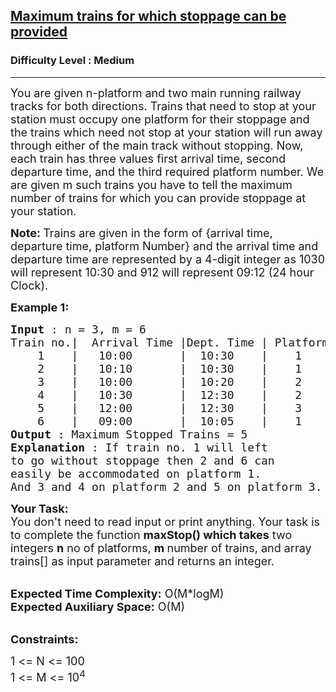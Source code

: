 <h2><a href="https://practice.geeksforgeeks.org/problems/maximum-trains-for-which-stoppage-can-be-provided/1">Maximum trains for which stoppage can be provided</a></h2><h3>Difficulty Level : Medium</h3><hr><div class="problems_problem_content__Xm_eO"><p><span style="font-size:18px">You&nbsp;are given n-platform and two main running railway tracks for both directions. Trains that need to stop at your station must occupy one platform for their stoppage and the trains which need not stop at your station will run away through either of the main track without stopping. Now, each train has three values first arrival time, second departure time, and the third required platform number. We are given m such trains you have to tell the maximum number of trains for which you can provide stoppage at your station.</span></p>

<p><span style="font-size:18px"><strong>Note: </strong>Trains&nbsp;are&nbsp;given in the&nbsp;form of {arrival time, departure time, platform Number} and the&nbsp;arrival time and departure time are represented by a 4-digit integer as 1030 will represent 10:30 and 912 will represent 09:12 (24 hour Clock).</span></p>

<p><strong><span style="font-size:18px">Example 1:</span></strong></p>

<pre><span style="font-size:18px"><strong>Input</strong> : n = 3, m = 6 
Train no.|  Arrival Time |Dept. Time | Platform No.
    1    |   10:00       |  10:30    |    1
    2    |   10:10       |  10:30    |    1
    3    |   10:00       |  10:20    |    2
    4    |   10:30       |  12:30    |    2
    5    |   12:00       |  12:30    |    3
    6    |   09:00       |  10:05    |    1
<strong>Output</strong> : Maximum Stopped Trains = 5
<strong>Explanation</strong> : If train no. 1 will left 
to go without stoppage then 2 and 6 can 
easily be accommodated on platform 1. 
And 3 and 4 on platform 2 and 5 on platform 3.</span></pre>

<p><span style="font-size:18px"><strong>Your Task:</strong><br>
You don't need to read input or print anything. Your task is to complete the function&nbsp;<strong>maxStop</strong></span><span style="font-size:18px"><strong>() which takes</strong>&nbsp;two integers <strong>n</strong> no of platforms, <strong>m </strong>number of trains, and array trains[]&nbsp;as input parameter and returns an integer.&nbsp;</span></p>

<p><br>
<span style="font-size:18px"><strong>Expected Time Complexity:</strong>&nbsp;O(M*logM</span><span style="font-size:18px">)</span><br>
<span style="font-size:18px"><strong>Expected Auxiliary Space:</strong>&nbsp;O(M)</span></p>

<p><br>
<span style="font-size:18px"><strong>Constraints:</strong></span></p>

<p><span style="font-size:18px">1 &lt;= N &lt;= 100<br>
1 &lt;= M &lt;= 10<sup>4</sup></span><br>
&nbsp;</p>
</div>
